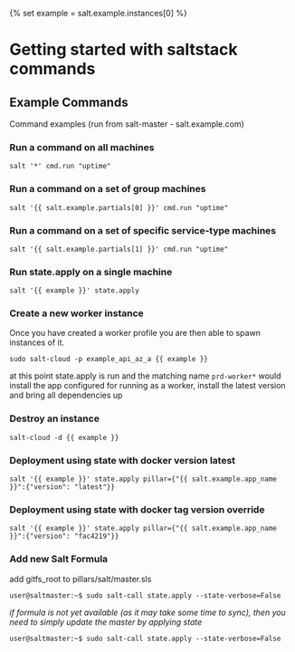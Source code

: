 {% set example = salt.example.instances[0] %}
# Getting started with saltstack commands



## Example Commands

Command examples (run from salt-master - salt.example.com)


### Run a command on all machines
```
salt '*' cmd.run "uptime"
```


### Run a command on a set of group machines
```
salt '{{ salt.example.partials[0] }}' cmd.run "uptime"
```


### Run a command on a set of specific service-type machines
```
salt '{{ salt.example.partials[1] }}' cmd.run "uptime"
```


### Run state.apply on a single machine
```
salt '{{ example }}' state.apply
```


### Create a new worker instance

Once you have created a worker profile you are then able to spawn instances of it.

```
sudo salt-cloud -p example_api_az_a {{ example }}
```

at this point state.apply is run and the matching name `prd-worker*` would install the app configured for running as a worker, install the latest version and bring all dependencies up


### Destroy an instance
```
salt-cloud -d {{ example }}
```

### Deployment using state with docker version latest
```
salt '{{ example }}' state.apply pillar={"{{ salt.example.app_name }}":{"version": "latest"}}
```

### Deployment using state with docker tag version override
```
salt '{{ example }}' state.apply pillar={"{{ salt.example.app_name }}":{"version": "fac4219"}}
```


### Add new Salt Formula

add gitfs_root to pillars/salt/master.sls

``` 
user@saltmaster:~$ sudo salt-call state.apply --state-verbose=False
``` 

*if formula is not yet available (as it may take some time to sync), then you need to simply update the master by applying state*

``` 
user@saltmaster:~$ sudo salt-call state.apply --state-verbose=False

```
